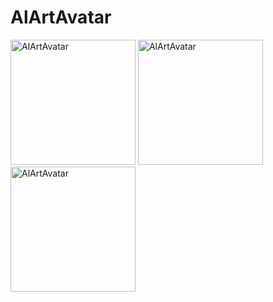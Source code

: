 # AlArtAvatar



<img src="images/alartss.png" alt="AlArtAvatar" width="200">  <img src="images/alartss.png" alt="AlArtAvatar" width="200">  <img src="images/alartss.png" alt="AlArtAvatar" width="200">
